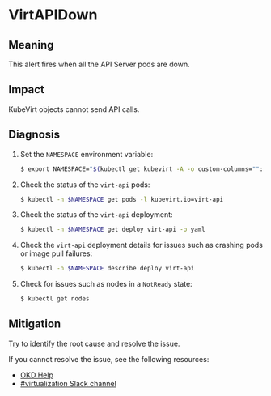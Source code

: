 # VirtAPIDown
<!-- Edited by apinnick, Nov 2022-->

## Meaning

This alert fires when all the API Server pods are down.

## Impact

KubeVirt objects cannot send API calls.

## Diagnosis

1. Set the `NAMESPACE` environment variable:

   ```bash
   $ export NAMESPACE="$(kubectl get kubevirt -A -o custom-columns="":.metadata.namespace)"
   ```

2. Check the status of the `virt-api` pods:

   ```bash
   $ kubectl -n $NAMESPACE get pods -l kubevirt.io=virt-api
   ```

3. Check the status of the `virt-api` deployment:

   ```bash
   $ kubectl -n $NAMESPACE get deploy virt-api -o yaml
   ```

4. Check the `virt-api` deployment details for issues such as crashing pods or image pull failures:

   ```bash
   $ kubectl -n $NAMESPACE describe deploy virt-api
   ```

5. Check for issues such as nodes in a `NotReady` state:

   ```bash
   $ kubectl get nodes
   ```

## Mitigation

Try to identify the root cause and resolve the issue.
<!--DS: If you cannot resolve the issue, log in to the link:https://access.redhat.com[Customer Portal] and open a support case, attaching the artifacts gathered during the Diagnosis procedure.-->
<!--USstart-->
If you cannot resolve the issue, see the following resources:

- [OKD Help](https://www.okd.io/help/)
- [#virtualization Slack channel](https://kubernetes.slack.com/channels/virtualization)
<!--USend-->

